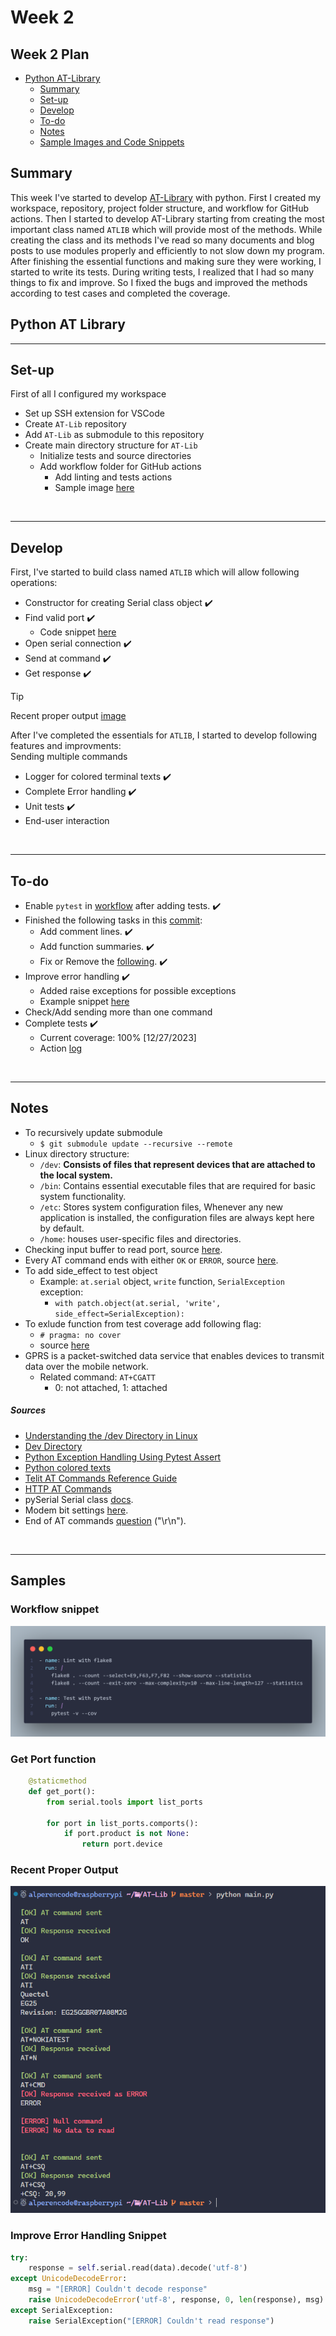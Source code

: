 # Week 2

## Week 2 Plan

- <u>[Python AT-Library](https://github.com/Alperencode/AT-Lib)</u> 
  - [Summary](#summary)
  - [Set-up](#set-up)
  - [Develop](#develop)
  - [To-do](#to-do)
  - [Notes](#notes)
  - [Sample Images and Code Snippets](#samples)


## Summary

This week I've started to develop [AT-Library](https://github.com/Alperencode/AT-Lib) with python. First I created my workspace, repository, project folder structure, and workflow for GitHub actions. Then I started to develop AT-Library starting from creating the most important class named `ATLIB` which will provide most of the methods. While creating the class and its methods I've read so many documents and blog posts to use modules properly and efficiently to not slow down my program. After finishing the essential functions and making sure they were working, I started to write its tests. During writing tests, I realized that I had so many things to fix and improve. So I fixed the bugs and improved the methods according to test cases and completed the coverage. 

## Python AT Library

<hr>

## Set-up

First of all I configured my workspace

- Set up SSH extension for VSCode
- Create `AT-Lib` repository
- Add `AT-Lib` as submodule to this repository
- Create main directory structure for `AT-Lib`
  - Initialize tests and source directories
  - Add workflow folder for GitHub actions
    - Add linting and tests actions
    - Sample image [here](#workflow-snippet)

<br><hr>

## Develop

First, I've started to build class named `ATLIB` which will allow following operations:

- Constructor for creating Serial class object ✔️
- Find valid port ✔️
  - Code snippet [here](#get-port-function)
- Open serial connection ✔️
- Send at command ✔️
- Get response ✔️

> [!TIP]
> Recent proper output [image](#recent-proper-output)

After I've completed the essentials for `ATLIB`, I started to develop following features and improvments:  
Sending multiple commands
- Logger for colored terminal texts ✔️
- Complete Error handling ✔️
- Unit tests ✔️
- End-user interaction

<br><hr>

## To-do

- Enable `pytest` in [workflow](https://github.com/Alperencode/AT-Lib/blob/a8e9a2ebcf66b15230fe635df1f1a7c2c8d9ddf5/.github/workflows/python-app.yml#L43) after adding tests. ✔️
- Finished the following tasks in this [commit](https://github.com/Alperencode/AT-Lib/commit/c3f3661862fb7ef479e775747e5e835a7b3cff4d):
  - Add comment lines. ✔️
  - Add function summaries. ✔️
  - Fix or Remove the [following](https://github.com/Alperencode/AT-Lib/blob/3dc7a8f33e4a1f9fccd70d9caf2e4e39f374589e/source/atlib.py#L71). ✔️
- Improve error handling ✔️
  - Added raise exceptions for possible exceptions
  - Example snippet [here](#improve-error-handling-snippet)
- Check/Add sending more than one command
- Complete tests ✔️
  - Current coverage: 100% [12/27/2023]
  - Action [log](https://github.com/Alperencode/AT-Lib/actions/runs/7338188215/job/19980323287)

<br><hr>

## Notes

- To recursively update submodule 
  - ```$ git submodule update --recursive --remote```
- Linux  directory structure:
  - `/dev`: **Consists of files that represent devices that are attached to the local system.**
  - `/bin`: Contains essential executable files that are required for basic system functionality.
  - `/etc`: Stores system configuration files, Whenever any new application is installed, the configuration files are always kept here by default.
  - `/home`: houses user-specific files and directories.
- Checking input buffer to read port, source [here](https://pyserial.readthedocs.io/en/latest/pyserial_api.html#serial.Serial.in_waiting).
- Every AT command ends with either `OK` or `ERROR`, source [here](https://www.developershome.com/sms/resultCodes.asp).
- To add side_effect to test object
  - Example: `at.serial` object, `write` function, `SerialException` exception:
    - ```with patch.object(at.serial, 'write', side_effect=SerialException):```
- To exlude function from test coverage add following flag:
  - ```# pragma: no cover```
  - source [here](https://coverage.readthedocs.io/en/latest/excluding.html)
- GPRS is a packet-switched data service that enables devices to transmit data over the mobile network.
  - Related command: `AT+CGATT`
    - 0: not attached, 1: attached

##### Sources

- [Understanding the /dev Directory in Linux](https://www.baeldung.com/linux/dev-directory)
- [Dev Directory](https://dev.to/softwaresennin/linux-directory-structure-simplified-a-comprehensive-guide-3012)
- [Python Exception Handling Using Pytest Assert](https://pytest-with-eric.com/introduction/pytest-assert-exception/)
- [Python colored texts](https://www.studytonight.com/python-howtos/how-to-print-colored-text-in-python)
- [Telit AT Commands Reference Guide](https://www.sparkfun.com/datasheets/Cellular%20Modules/AT_Commands_Reference_Guide_r0.pdf)
- [HTTP AT Commands](https://espressif-docs.readthedocs-hosted.com/projects/esp-at/en/release-v2.1.0.0_esp32s2/AT_Command_Set/HTTP_AT_Commands.html)
- pySerial Serial class [docs](https://pyserial.readthedocs.io/en/latest/pyserial_api.html).
- Modem bit settings [here](https://lehman.edu/lehman/depts/depts/langlit/help/setmodem.htm).
- End of AT commands [question](https://stackoverflow.com/questions/13286086/end-of-response-to-an-at-command) ("\r\n").

<br><hr>

## Samples

### Workflow snippet

![Workflow](../../images/Workflow.png)

### Get Port function

```python
    @staticmethod
    def get_port():
        from serial.tools import list_ports

        for port in list_ports.comports():
            if port.product is not None:
                return port.device
```

### Recent Proper Output

![Output](../../images/ATLIB.PNG)

### Improve Error Handling Snippet

```python
try:
    response = self.serial.read(data).decode('utf-8')
except UnicodeDecodeError:
    msg = "[ERROR] Couldn't decode response"
    raise UnicodeDecodeError('utf-8', response, 0, len(response), msg)
except SerialException:
    raise SerialException("[ERROR] Couldn't read response")
```